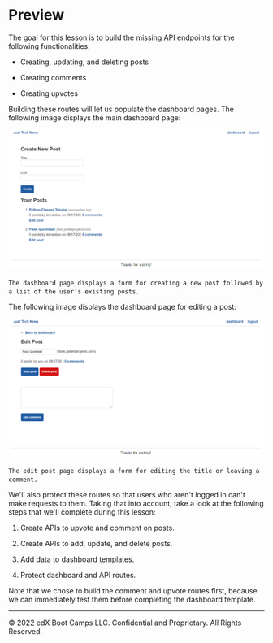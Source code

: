 # Preview

The goal for this lesson is to build the missing API endpoints for the following functionalities:

* Creating, updating, and deleting posts

* Creating comments

* Creating upvotes

Building these routes will let us populate the dashboard pages. The following image displays the main dashboard page:

![](../Images/300-dashboard-preview.png)

`The dashboard page displays a form for creating a new post followed by a list of the user's existing posts.`

The following image displays the dashboard page for editing a post:

![](../Images/400-edit-post.png)

`The edit post page displays a form for editing the title or leaving a comment.`

We'll also protect these routes so that users who aren't logged in can't make requests to them. Taking that into account, take a look at the following steps that we'll complete during this lesson:

1. Create APIs to upvote and comment on posts.

2. Create APIs to add, update, and delete posts.

3. Add data to dashboard templates.

4. Protect dashboard and API routes.

Note that we chose to build the comment and upvote routes first, because we can immediately test them before completing the dashboard template.

---
© 2022 edX Boot Camps LLC. Confidential and Proprietary. All Rights Reserved.
